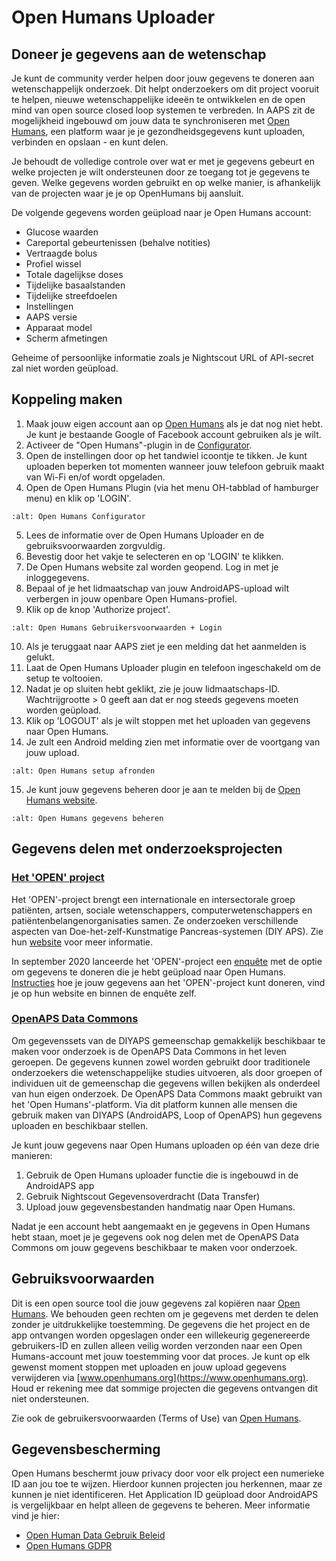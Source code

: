 # Open Humans Uploader

## Doneer je gegevens aan de wetenschap

Je kunt de community verder helpen door jouw gegevens te doneren aan wetenschappelijk onderzoek. Dit helpt onderzoekers om dit project vooruit te helpen, nieuwe wetenschappelijke ideeën te ontwikkelen en de open mind van open source closed loop systemen te verbreden.
In AAPS zit de mogelijkheid ingebouwd om jouw data te synchroniseren met [Open Humans](https://www.openhumans.org), een platform waar je je gezondheidsgegevens kunt uploaden, verbinden en opslaan - en kunt delen.

Je behoudt de volledige controle over wat er met je gegevens gebeurt en welke projecten je wilt ondersteunen door ze toegang tot je gegevens te geven. Welke gegevens worden gebruikt en op welke manier, is afhankelijk van de projecten waar je je op OpenHumans bij aansluit.

De volgende gegevens worden geüpload naar je Open Humans account:

- Glucose waarden
- Careportal gebeurtenissen (behalve notities)
- Vertraagde bolus
- Profiel wissel
- Totale dagelijkse doses
- Tijdelijke basaalstanden
- Tijdelijke streefdoelen
- Instellingen
- AAPS versie
- Apparaat model
- Scherm afmetingen

Geheime of persoonlijke informatie zoals je Nightscout URL of API-secret zal niet worden geüpload.

## Koppeling maken

1. Maak jouw eigen account aan op [Open Humans](https://www.openhumans.org) als je dat nog niet hebt. Je kunt je bestaande Google of Facebook account gebruiken als je wilt.
2. Activeer de "Open Humans"-plugin in de [Configurator](../Configuration/Config-Builder.md).
3. Open de instellingen door op het tandwiel icoontje te tikken. Je kunt uploaden beperken tot momenten wanneer jouw telefoon gebruik maakt van Wi-Fi en/of wordt opgeladen.
4. Open de Open Humans Plugin (via het menu OH-tabblad of hamburger menu) en klik op 'LOGIN'.

```{image} ../images/OHUploader1.png
:alt: Open Humans Configurator
```

5. Lees de informatie over de Open Humans Uploader en de gebruiksvoorwaarden zorgvuldig.
6. Bevestig door het vakje te selecteren en op 'LOGIN' te klikken.
7. De Open Humans website zal worden geopend. Log in met je inloggegevens.
8. Bepaal of je het lidmaatschap van jouw AndroidAPS-upload wilt verbergen in jouw openbare Open Humans-profiel.
9. Klik op de knop 'Authorize project'.

```{image} ../images/OHUploader2.png
:alt: Open Humans Gebruikersvoorwaarden + Login
```

10. Als je teruggaat naar AAPS ziet je een melding dat het aanmelden is gelukt.
11. Laat de Open Humans Uploader plugin en telefoon ingeschakeld om de setup te voltooien.
12. Nadat je op sluiten hebt geklikt, zie je jouw lidmaatschaps-ID. Wachtrijgrootte > 0 geeft aan dat er nog steeds gegevens moeten worden geüpload.
13. Klik op 'LOGOUT' als je wilt stoppen met het uploaden van gegevens naar Open Humans.
14. Je zult een Android melding zien met informatie over de voortgang van jouw upload.

```{image} ../images/OHUploader3.png
:alt: Open Humans setup afronden
```

15. Je kunt jouw gegevens beheren door je aan te melden bij de [Open Humans website](https://www.openhumans.org).

```{image} ../images/OHWeb.png
:alt: Open Humans gegevens beheren
```

## Gegevens delen met onderzoeksprojecten

### [Het 'OPEN' project](https://www.open-diabetes.eu/)

Het 'OPEN'-project brengt een internationale en intersectorale groep patiënten, artsen, sociale wetenschappers, computerwetenschappers en patiëntenbelangenorganisaties samen. Ze onderzoeken verschillende aspecten van Doe-het-zelf-Kunstmatige Pancreas-systemen (DIY APS). Zie hun [website](https://www.open-diabetes.eu/) voor meer informatie.

In september 2020 lanceerde het 'OPEN'-project een [enquête](https://survey.open-diabetes.eu/) met de optie om gegevens te doneren die je hebt geüpload naar Open Humans. [Instructies](https://open-diabetes.eu/en/open-survey/survey-tutorials/) hoe je jouw gegevens aan het 'OPEN'-project kunt doneren, vind je op hun website en binnen de enquête zelf.

### [OpenAPS Data Commons](https://www.openhumans.org/activity/openaps-data-commons/)

Om gegevenssets van de DIYAPS gemeenschap gemakkelijk beschikbaar te maken voor onderzoek is de OpenAPS Data Commons in het leven geroepen. De gegevens kunnen zowel worden gebruikt door traditionele onderzoekers die wetenschappelijke studies uitvoeren, als door groepen of individuen uit de gemeenschap die gegevens willen bekijken als onderdeel van hun eigen onderzoek. De OpenAPS Data Commons maakt gebruikt van het 'Open Humans'-platform. Via dit platform kunnen alle mensen die gebruik maken van DIYAPS (AndroidAPS, Loop of OpenAPS) hun gegevens uploaden en beschikbaar stellen.

Je kunt jouw gegevens naar Open Humans uploaden op één van deze drie manieren:

1. Gebruik de Open Humans uploader functie die is ingebouwd in de AndroidAPS app
2. Gebruik Nightscout Gegevensoverdracht (Data Transfer)
3. Upload jouw gegevensbestanden handmatig naar Open Humans.

Nadat je een account hebt aangemaakt en je gegevens in Open Humans hebt staan, moet je je gegevens ook nog delen met de OpenAPS Data Commons om jouw gegevens beschikbaar te maken voor onderzoek.

## Gebruiksvoorwaarden

Dit is een open source tool die jouw gegevens zal kopiëren naar [Open Humans](https://www.openhumans.org). We behouden geen rechten om je gegevens met derden te delen zonder je uitdrukkelijke toestemming. De gegevens die het project en de app ontvangen worden opgeslagen onder een willekeurig gegenereerde gebruikers-ID en zullen alleen veilig worden verzonden naar een Open Humans-account met jouw toestemming voor dat proces.
Je kunt op elk gewenst moment stoppen met uploaden en jouw upload gegevens verwijderen via [www.openhumans.org](https://www.openhumans.org). Houd er rekening mee dat sommige projecten die gegevens ontvangen dit niet ondersteunen.

Zie ook de gebruikersvoorwaarden (Terms of Use) van [Open Humans](https://www.openhumans.org/terms/).

## Gegevensbescherming

Open Humans beschermt jouw privacy door voor elk project een numerieke ID aan jou toe te wijzen. Hierdoor kunnen projecten jou herkennen, maar ze kunnen je niet identificeren. Het Application ID geüpload door AndroidAPS is vergelijkbaar en helpt alleen de gegevens te beheren. Meer informatie vind je hier:

- [Open Human Data Gebruik Beleid](https://www.openhumans.org/data-use/)
- [Open Humans GDPR](https://www.openhumans.org/gdpr/)
